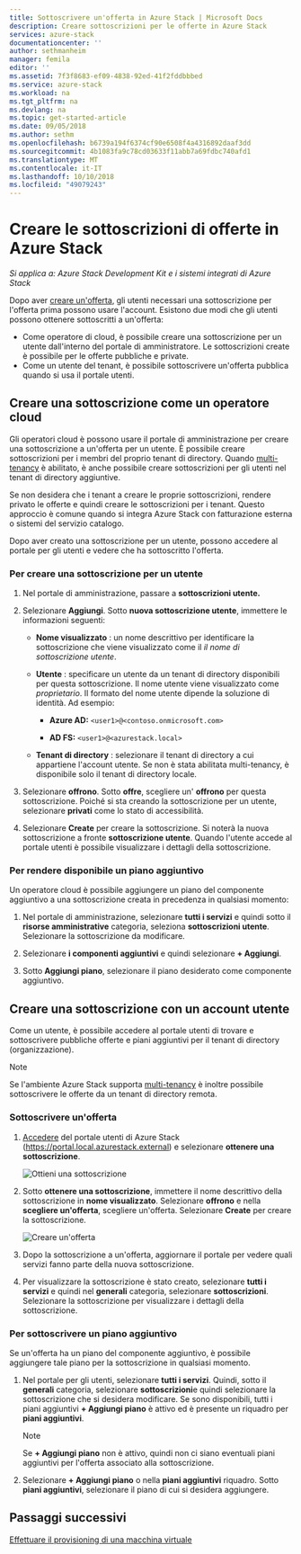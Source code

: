 ```yaml
---
title: Sottoscrivere un'offerta in Azure Stack | Microsoft Docs
description: Creare sottoscrizioni per le offerte in Azure Stack
services: azure-stack
documentationcenter: ''
author: sethmanheim
manager: femila
editor: ''
ms.assetid: 7f3f8683-ef09-4838-92ed-41f2fddbbbed
ms.service: azure-stack
ms.workload: na
ms.tgt_pltfrm: na
ms.devlang: na
ms.topic: get-started-article
ms.date: 09/05/2018
ms.author: sethm
ms.openlocfilehash: b6739a194f6374cf90e6508f4a4316892daaf3dd
ms.sourcegitcommit: 4b1083fa9c78cd03633f11abb7a69fdbc740afd1
ms.translationtype: MT
ms.contentlocale: it-IT
ms.lasthandoff: 10/10/2018
ms.locfileid: "49079243"
---
```

# <a name="create-subscriptions-to-offers-in-azure-stack"></a>Creare le sottoscrizioni di offerte in Azure Stack

*Si applica a: Azure Stack Development Kit e i sistemi integrati di Azure Stack*

Dopo aver [creare un'offerta](azure-stack-create-offer.md), gli utenti necessari una sottoscrizione per l'offerta prima possono usare l'account. Esistono due modi che gli utenti possono ottenere sottoscritti a un'offerta:

- Come operatore di cloud, è possibile creare una sottoscrizione per un utente dall'interno del portale di amministratore. Le sottoscrizioni create è possibile per le offerte pubbliche e private.
- Come un utente del tenant, è possibile sottoscrivere un'offerta pubblica quando si usa il portale utenti.  

## <a name="create-a-subscription-as-a-cloud-operator"></a>Creare una sottoscrizione come un operatore cloud

Gli operatori cloud è possono usare il portale di amministrazione per creare una sottoscrizione a un'offerta per un utente.  È possibile creare sottoscrizioni per i membri del proprio tenant di directory.  Quando [multi-tenancy](azure-stack-enable-multitenancy.md) è abilitato, è anche possibile creare sottoscrizioni per gli utenti nel tenant di directory aggiuntive.

Se non desidera che i tenant a creare le proprie sottoscrizioni, rendere privato le offerte e quindi creare le sottoscrizioni per i tenant. Questo approccio è comune quando si integra Azure Stack con fatturazione esterna o sistemi del servizio catalogo.

Dopo aver creato una sottoscrizione per un utente, possono accedere al portale per gli utenti e vedere che ha sottoscritto l'offerta.  

### <a name="to-create-a-subscription-for-a-user"></a>Per creare una sottoscrizione per un utente

1. Nel portale di amministrazione, passare a **sottoscrizioni utente.**
2. Selezionare **Aggiungi**. Sotto **nuova sottoscrizione utente**, immettere le informazioni seguenti:  

   - **Nome visualizzato** : un nome descrittivo per identificare la sottoscrizione che viene visualizzato come il *il nome di sottoscrizione utente*.
   - **Utente** : specificare un utente da un tenant di directory disponibili per questa sottoscrizione. Il nome utente viene visualizzato come *proprietario*.  Il formato del nome utente dipende la soluzione di identità. Ad esempio: 

     - **Azure AD:** `<user1>@<contoso.onmicrosoft.com>`

     - **AD FS:** `<user1>@<azurestack.local>` 

   - **Tenant di directory** : selezionare il tenant di directory a cui appartiene l'account utente. Se non è stata abilitata multi-tenancy, è disponibile solo il tenant di directory locale.

3. Selezionare **offrono**. Sotto **offre**, scegliere un' **offrono** per questa sottoscrizione. Poiché si sta creando la sottoscrizione per un utente, selezionare **privati** come lo stato di accessibilità.

4. Selezionare **Create** per creare la sottoscrizione. Si noterà la nuova sottoscrizione a fronte **sottoscrizione utente**. Quando l'utente accede al portale utenti è possibile visualizzare i dettagli della sottoscrizione.

### <a name="to-make-an-add-on-plan-available"></a>Per rendere disponibile un piano aggiuntivo

Un operatore cloud è possibile aggiungere un piano del componente aggiuntivo a una sottoscrizione creata in precedenza in qualsiasi momento:

1. Nel portale di amministrazione, selezionare **tutti i servizi** e quindi sotto il **risorse amministrative** categoria, seleziona **sottoscrizioni utente**. Selezionare la sottoscrizione da modificare.

2. Selezionare **i componenti aggiuntivi** e quindi selezionare **+ Aggiungi**.  

3. Sotto **Aggiungi piano**, selezionare il piano desiderato come componente aggiuntivo.

## <a name="create-a-subscription-as-a-user"></a>Creare una sottoscrizione con un account utente

Come un utente, è possibile accedere al portale utenti di trovare e sottoscrivere pubbliche offerte e piani aggiuntivi per il tenant di directory (organizzazione).

>[!NOTE]
>Se l'ambiente Azure Stack supporta [multi-tenancy](azure-stack-enable-multitenancy.md) è inoltre possibile sottoscrivere le offerte da un tenant di directory remota.

### <a name="to-subscribe-to-an-offer"></a>Sottoscrivere un'offerta

1. [Accedere](azure-stack-connect-azure-stack.md) del portale utenti di Azure Stack (https://portal.local.azurestack.external) e selezionare **ottenere una sottoscrizione**.

   ![Ottieni una sottoscrizione](media/azure-stack-subscribe-plan-provision-vm/image01.png)
  
2. Sotto **ottenere una sottoscrizione**, immettere il nome descrittivo della sottoscrizione in **nome visualizzato**. Selezionare **offrono** e nella **scegliere un'offerta**, scegliere un'offerta. Selezionare **Create** per creare la sottoscrizione.

   ![Creare un'offerta](media/azure-stack-subscribe-plan-provision-vm/image02.png)
  
3. Dopo la sottoscrizione a un'offerta, aggiornare il portale per vedere quali servizi fanno parte della nuova sottoscrizione.
4. Per visualizzare la sottoscrizione è stato creato, selezionare **tutti i servizi** e quindi nel **generali** categoria, selezionare **sottoscrizioni**. Selezionare la sottoscrizione per visualizzare i dettagli della sottoscrizione.  

### <a name="to-subscribe-to-an-add-on-plan"></a>Per sottoscrivere un piano aggiuntivo

Se un'offerta ha un piano del componente aggiuntivo, è possibile aggiungere tale piano per la sottoscrizione in qualsiasi momento.  

1. Nel portale per gli utenti, selezionare **tutti i servizi**. Quindi, sotto il **generali** categoria, selezionare **sottoscrizioni**e quindi selezionare la sottoscrizione che si desidera modificare. Se sono disponibili, tutti i piani aggiuntivi **+ Aggiungi piano** è attivo ed è presente un riquadro per **piani aggiuntivi**.

   >[!NOTE]
   >Se **+ Aggiungi piano** non è attivo, quindi non ci siano eventuali piani aggiuntivi per l'offerta associato alla sottoscrizione.

1. Selezionare **+ Aggiungi piano** o nella **piani aggiuntivi** riquadro. Sotto **piani aggiuntivi**, selezionare il piano di cui si desidera aggiungere.

## <a name="next-steps"></a>Passaggi successivi

[Effettuare il provisioning di una macchina virtuale](azure-stack-provision-vm.md)
